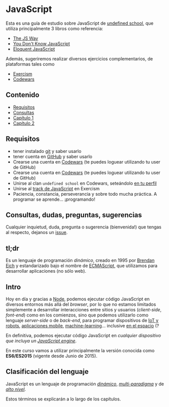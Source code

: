 # JavaScript

Esta es una guía de estudio sobre JavaScript de [undefined school](https://undefinedschool.io), que utiliza principalmente 3 libros como referencia:

- [The JS Way](https://github.com/bpesquet/thejsway)
- [You Don't Know JavaScript](https://github.com/getify/You-Dont-Know-JS)
- [Eloquent JavaScript](http://eloquentjavascript.net)

Además, sugeriremos realizar diversos ejercicios complementarios, de plataformas tales como

- [Exercism](https://exercism.io)
- [Codewars](https://codewars.com)

## Contenido

- [Requisitos](#requisitos)
- [Consultas](#consultas)
- [Capítulo 1](#https://github.com/undefinedschool/javascript-guide/blob/master/ch1.md)
- [Capítulo 2](#https://github.com/undefinedschool/javascript-guide/blob/master/ch2.md)

## Requisitos

- tener instalado [git](https://git-scm.com/) y saber usarlo
- tener cuenta en [GitHub](https://github.com) y saber usarlo
- Crearse una cuenta en [Codewars](https://codewars.com) (te puedes loguear utilizando tu user de GitHub)
- Crearse una cuenta en [Codewars](https://codewars.com) (te puedes loguear utilizando tu user de GitHub)
- Unirse al clan `undefined school` en Codewars, seteándolo [en tu perfil](https://github.com/Codewars/codewars.com/wiki/Clans,-Allies-&-Followers#clans)
- Unirse al [track de JavaScript](https://exercism.io/my/tracks/javascript) en Exercism
- Paciencia, constancia, perseverancia y sobre todo mucha práctica. A programar se aprende... ¡programando!

## Consultas, dudas, preguntas, sugerencias

Cualquier inquietud, duda, pregunta o sugerencia (bienvenida!) que tengas al respecto, dejanos un [issue](https://github.com/undefinedschool/javascript-guide/issues).

## **tl;dr**

Es un lenguaje de programación _dinámico_, creado en 1995 por [Brendan Eich](https://en.wikipedia.org/wiki/Brendan_Eich) y estandarizado bajo el nombre de [ECMAScript](https://en.wikipedia.org/wiki/ECMAScript), que utilizamos para desarrollar aplicaciones (no sólo web).

## Intro

Hoy en día y gracias a [Node](https://nodejs.org), podemos ejecutar código JavaScript en diversos entornos más allá del _browser_, por lo que no estamos limitados simplemente a desarrollar interacciones entre sitios y usuarios (_client-side_, _font-end_) como en los comienzos, sino que podemos utilizarlo como lenguaje _server-side_ o de _back-end_, para programar dispositivos de [IoT y robots](http://johnny-five.io/), [aplicaciones mobile](https://facebook.github.io/react-native/), [machine-learning](https://github.com/tensorflow/tfjs)... inclusive [en el espacio](https://foundation.nodejs.org/wp-content/uploads/sites/50/2017/09/Node_CaseStudy_Nasa_FNL.pdf) (?

En definitiva, podemos ejecutar código JavaScript en _cualquier dispositivo que incluya un [JavaScript engine](https://en.wikipedia.org/wiki/JavaScript_engine)_.

En este curso vamos a utilizar principalmente la versión conocida como **ES6/ES2015** (vigente desde Junio de 2015).

## Clasificación del lenguaje

JavaScript es un lenguaje de programación _[dinámico](https://en.wikipedia.org/wiki/Dynamic_programming_language)_, _[multi-paradigma](https://en.wikipedia.org/wiki/Programming_paradigm#Multi-paradigm)_ y de _[alto nivel](https://en.wikipedia.org/wiki/High-level_programming_language)_.

Estos términos se explicarán a lo largo de los capítulos.

